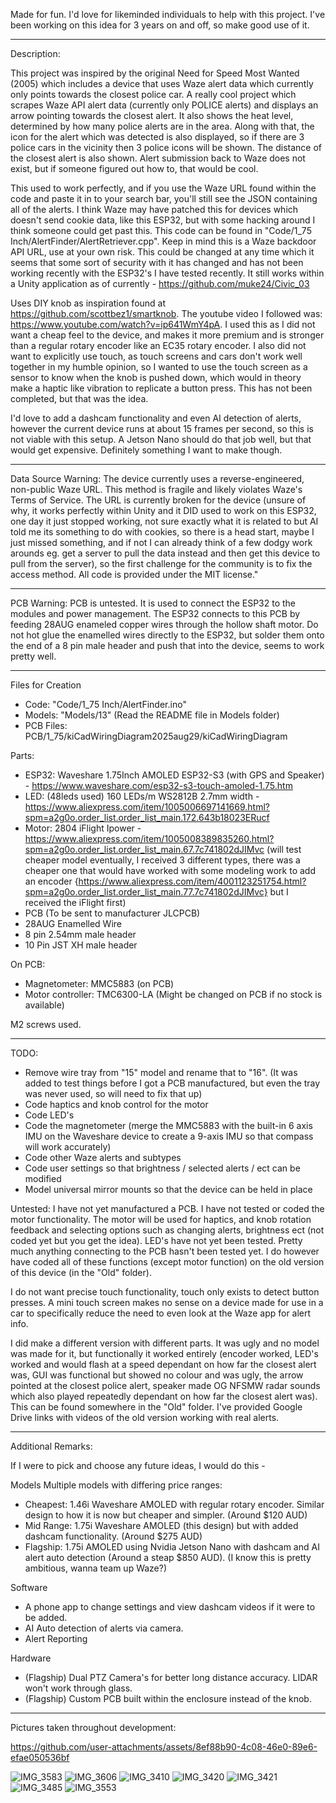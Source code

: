 Made for fun. I'd love for likeminded individuals to help with this project. I've been working on this idea for 3 years on and off, so make good use of it.

----------------------------------------
Description:

This project was inspired by the original Need for Speed Most Wanted (2005) which includes a device that uses Waze alert data which currently only points towards the closest police car. A really cool project which scrapes Waze API alert data (currently only POLICE alerts) and displays an arrow pointing towards the closest alert. It also shows the heat level, determined by how many police alerts are in the area. Along with that, the icon for the alert which was detected is also displayed, so if there are 3 police cars in the vicinity then 3 police icons will be shown.
The distance of the closest alert is also shown. Alert submission back to Waze does not exist, but if someone figured out how to, that would be cool.

This used to work perfectly, and if you use the Waze URL found within the code and paste it in to your search bar, you'll still see the JSON containing all of the alerts.
I think Waze may have patched this for devices which doesn't send cookie data, like this ESP32, but with some hacking around I think someone could get past this.
This code can be found in "Code/1_75 Inch/AlertFinder/AlertRetriever.cpp". Keep in mind this is a Waze backdoor API URL, use at your own risk. This could be changed at any time which it seems that some sort of security with it has changed and has not been working recently with the ESP32's I have tested recently. It still works within a Unity application as of currently - https://github.com/muke24/Civic_03

Uses DIY knob as inspiration found at https://github.com/scottbez1/smartknob. The youtube video I followed was: https://www.youtube.com/watch?v=ip641WmY4pA.
I used this as I did not want a cheap feel to the device, and makes it more premium and is stronger than a regular rotary encoder like an EC35 rotary encoder.
I also did not want to explicitly use touch, as touch screens and cars don't work well together in my humble opinion, so I wanted to use the touch screen as a sensor to know when the knob is pushed down, which would in theory make a haptic like vibration to replicate a button press. This has not been completed, but that was the idea.

I'd love to add a dashcam functionality and even AI detection of alerts, however the current device runs at about 15 frames per second, so this is not viable with this setup.
A Jetson Nano should do that job well, but that would get expensive. Definitely something I want to make though.

----------------------------------------

Data Source Warning: 
The device currently uses a reverse-engineered, non-public Waze URL. 
This method is fragile and likely violates Waze's Terms of Service. The URL is currently broken for the device (unsure of why, it works perfectly within Unity and it DID used to work on this ESP32, one day it just stopped working, not sure exactly what it is related to but AI told me its something to do with cookies, so there is a head start, maybe I just missed something, and if not I can already think of a few dodgy work arounds eg. get a server to pull the data instead and then get this device to pull from the server), 
so the first challenge for the community is to fix the access method. All code is provided under the MIT license."

----------------------------------------

PCB Warning:
PCB is untested. It is used to connect the ESP32 to the modules and power management. The ESP32 connects to this PCB by feeding 28AUG enameled copper wires through the hollow shaft motor. Do not hot glue the enamelled wires directly to the ESP32, but solder them onto the end of a 8 pin male header and push that into the device, seems to work pretty well.

----------------------------------------

Files for Creation

- Code: "Code/1_75 Inch/AlertFinder.ino"
- Models: "Models/13" (Read the README file in Models folder)
- PCB Files: PCB/1_75/kiCadWiringDiagram2025aug29/kiCadWiringDiagram


Parts: 
- ESP32: Waveshare 1.75Inch AMOLED ESP32-S3 (with GPS and Speaker) - https://www.waveshare.com/esp32-s3-touch-amoled-1.75.htm
- LED: (48leds used) 160 LEDs/m WS2812B 2.7mm width - https://www.aliexpress.com/item/1005006697141669.html?spm=a2g0o.order_list.order_list_main.172.643b18023ERucf
- Motor: 2804 iFlight Ipower - https://www.aliexpress.com/item/1005008389835260.html?spm=a2g0o.order_list.order_list_main.67.7c741802dJIMvc
(will test cheaper model eventually, I received 3 different types, there was a cheaper one that would have worked with some modeling work to add an encoder {https://www.aliexpress.com/item/4001123251754.html?spm=a2g0o.order_list.order_list_main.77.7c741802dJIMvc} but I received the iFlight first)
- PCB (To be sent to manufacturer JLCPCB)
- 28AUG Enamelled Wire
- 8 pin 2.54mm male header
- 10 Pin JST XH male header

On PCB:
- Magnetometer: MMC5883 (on PCB)
- Motor controller: TMC6300-LA (Might be changed on PCB if no stock is available)

M2 screws used.

----------------------------------------

TODO:

- Remove wire tray from "15" model and rename that to "16". (It was added to test things before I got a PCB manufactured, but even the tray was never used, so will need to fix that up)
- Code haptics and knob control for the motor
- Code LED's
- Code the magnetometer (merge the MMC5883 with the built-in 6 axis IMU on the Waveshare device to create a 9-axis IMU so that compass will work accurately)
- Code other Waze alerts and subtypes
- Code user settings so that brightness / selected alerts / ect can be modified
- Model universal mirror mounts so that the device can be held in place

Untested:
I have not yet manufactured a PCB.
I have not tested or coded the motor functionality. The motor will be used for haptics, and knob rotation feedback and selecting options such as changing alerts, brightness ect (not coded yet but you get the idea).
LED's have not yet been tested.
Pretty much anything connecting to the PCB hasn't been tested yet. I do however have coded all of these functions (except motor function) on the old version of this device (in the "Old" folder).

I do not want precise touch functionality, touch only exists to detect button presses. A mini touch screen makes no sense on a device made for use in a car to specifically reduce the need to even look at the Waze app for alert info.

I did make a different version with different parts. It was ugly and no model was made for it, but functionally it worked entirely (encoder worked, LED's worked and would flash at a speed dependant on how far the closest alert was, GUI was functional but showed no colour and was ugly, the arrow pointed at the closest police alert, speaker made OG NFSMW radar sounds which also played repeatedly dependant on how far the closest alert was). This can be found somewhere in the "Old" folder. I've provided Google Drive links with videos of the old version working with real alerts.

----------------------------------------

Additional Remarks:

If I were to pick and choose any future ideas, I would do this -

Models
Multiple models with differing price ranges:
- Cheapest: 1.46i Waveshare AMOLED with regular rotary encoder. Similar design to how it is now but cheaper and simpler. (Around $120 AUD)
- Mid Range: 1.75i Waveshare AMOLED (this design) but with added dashcam functionality. (Around $275 AUD)
- Flagship: 1.75i AMOLED using Nvidia Jetson Nano with dashcam and AI alert auto detection (Around a steap $850 AUD). (I know this is pretty ambitious, wanna team up Waze?)

Software
- A phone app to change settings and view dashcam videos if it were to be added. 
- AI Auto detection of alerts via camera.
- Alert Reporting

Hardware
- (Flagship) Dual PTZ Camera's for better long distance accuracy. LIDAR won't work through glass.
- (Flagship) Custom PCB built within the enclosure instead of the knob.

----------------------------------------

Pictures taken throughout development:

https://github.com/user-attachments/assets/8ef88b90-4c08-46e0-89e6-efae050536bf

![IMG_3583](https://github.com/user-attachments/assets/8a708f85-1d08-458c-ad3b-f7323527e11f)
![IMG_3606](https://github.com/user-attachments/assets/19f7778e-d1c3-4d5b-a04c-d6e3c4ec1828)
![IMG_3410](https://github.com/user-attachments/assets/ec7811a2-9f51-4a33-84d0-fb7bfc86974c)
![IMG_3420](https://github.com/user-attachments/assets/7a383259-eb33-4d4e-96cc-ea5484fc7472)
![IMG_3421](https://github.com/user-attachments/assets/65d46f26-b007-4ea7-8e20-91a6984d283a)
![IMG_3485](https://github.com/user-attachments/assets/6766496d-a223-43fb-81a0-0540633a9ef1)
![IMG_3553](https://github.com/user-attachments/assets/d6f2a744-af22-4f6d-b79e-90dc605bd09d)
